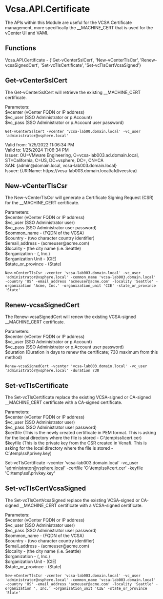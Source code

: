 Vcsa.API.Certificate
====================

The APIs within this Module are useful for the VCSA Certificate management, more specifically the __MACHINE_CERT that is used for the vCenter UI and VAMI.

Functions
---------------------------
Vcsa.API.Certificate - {'Get-vCenterSslCert', 'New-vCenterTlsCsr', 'Renew-vcsaSignedCert', 'Set-vcTlsCertificate', 'Set-vcTlsCertVcsaSigned'}


Get-vCenterSslCert
---------------------------
The Get-vCenterSslCert will retrieve the existing __MACHINE_CERT certificate.

<p>Parameters:<br>
$vcenter (vCenter FQDN or IP address)<br>
$vc_user (SSO Administrator or p.Account)<br>
$vc_pass (SSO Administrator or p.Account user password)</p>

```
Get-vCenterSslCert -vcenter 'vcsa-lab00.domain.local' -vc_user 'administrator@vsphere.local'
```

<p>Valid from: 1/25/2022 11:06:34 PM<br>
Valid to: 1/25/2024 11:06:34 PM<br>
Issuer: OU=VMware Engineering, O=vcsa-lab003.ad.domain.local, ST=California, C=US, DC=vsphere, DC=, CN=CA<br>
SAN: {admin@domain.local, vcsa-lab003.domain.local}<br>
Issuer: {URIName: https://vcsa-lab003.domain.local/afd/vecs/ca}</p>


New-vCenterTlsCsr
---------------------------
The New-vCenterTlsCsr will generate a Certificate Signing Request (CSR) for the __MACHINE_CERT certificate.

<p>Parameters:<br>
$vcenter (vCenter FQDN or IP address)<br>
$vc_user (SSO Administrator user)<br>
$vc_pass (SSO Administrator user password)<br>
$common_name - (FQDN of the VCSA)<br>
$country - (two character country identifier)<br>
$email_address - (acmeuser@acme.com)<br>
$locality - (the city name (i.e. Seattle)<br>
$organization - (, Inc.)<br>
$organization Unit - (CIE)<br>
$state_or_province - (State)</p>

```
New-vCenterTlsCsr -vcenter 'vcsa-lab003.domain.local' -vc_user 'administrator@vsphere.local' -common_name 'vcsa-lab003.domain.local' -country 'US' -email_address 'acmeuser@acme.com' -locality 'Seattle' -organization 'Acme, Inc.' -organization_unit 'CIE' -state_or_province 'State'
```

Renew-vcsaSignedCert
---------------------------
The Renew-vcsaSignedCert will renew the existing VCSA-signed __MACHINE_CERT certificate.

<p>Parameters:<br>
$vcenter (vCenter FQDN or IP address)<br>
$vc_user (SSO Administrator or p.Account)<br>
$vc_pass (SSO Administrator or p.Account user password)<br>
$duration (Duration in days to renew the certificate; 730 maximum from this method)</p>

```
Renew-vcsaSignedCert -vcenter 'vcsa-lab003.domain.local' -vc_user 'administrator@vsphere.local' -duration 730
```

Set-vcTlsCertificate
---------------------------
The Set-vcTlsCertificate replace the existing VCSA-signed or  CA-signed __MACHINE_CERT certificate with a  CA-signed certificate.

<p>Parameters:<br>
$vcenter (vCenter FQDN or IP address)<br>
$vc_user (SSO Administrator user)<br>
$vc_pass (SSO Administrator user password)<br>
$certfile (This is the newly created certificate in PEM format. This is asking for the local directory where the file is stored - C:\temp\ssl\cert.cer) <br>
$keyfile (This is the private key from the CSR created in Venafi. This is asking for the local directory where the file is stored - C:\temp\ssl\privey.key)</p>

Set-vcTlsCertificate -vcenter 'vcsa-lab003.domain.local' -vc_user 'administrator@vsphere.local' -certfile 'C:\temp\ssl\cert.cer' -keyfile 'C:\temp\ssl\privkey.key'

Set-vcTlsCertVcsaSigned
---------------------------
The Set-vcTlsCertVcsaSigned replace the existing VCSA-signed or  CA-signed __MACHINE_CERT certificate with a VCSA-signed certificate.

<p>Parameters:<br>
$vcenter (vCenter FQDN or IP address)<br>
$vc_user (SSO Administrator user)<br>
$vc_pass (SSO Administrator user password)<br>
$common_name - (FQDN of the VCSA)<br>
$country - (two character country identifier)<br>
$email_address - (acmeuser@acme.com)<br>
$locality - (the city name (i.e. Seattle)<br>
$organization - (, Inc.)<br>
$organization Unit - (CIE)<br>
$state_or_province - (State)</p>

```
Sew-vCenterTlsCsr -vcenter 'vcsa-lab003.domain.local' -vc_user 'administrator@vsphere.local' -common_name 'vcsa-lab003.domain.local' -country 'US' -email_address 'acmeuser@acme.com' -locality 'Seattle' -organization ', Inc.' -organization_unit 'CIE' -state_or_province 'State'
```
